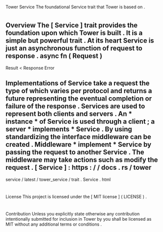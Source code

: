 #
Tower
Service
The
foundational
Service
trait
that
Tower
is
based
on
.
#
#
Overview
The
[
Service
]
trait
provides
the
foundation
upon
which
Tower
is
built
.
It
is
a
simple
but
powerful
trait
.
At
its
heart
Service
is
just
an
asynchronous
function
of
request
to
response
.
async
fn
(
Request
)
-
>
Result
<
Response
Error
>
Implementations
of
Service
take
a
request
the
type
of
which
varies
per
protocol
and
returns
a
future
representing
the
eventual
completion
or
failure
of
the
response
.
Services
are
used
to
represent
both
clients
and
servers
.
An
*
instance
*
of
Service
is
used
through
a
client
;
a
server
*
implements
*
Service
.
By
using
standardizing
the
interface
middleware
can
be
created
.
Middleware
*
implement
*
Service
by
passing
the
request
to
another
Service
.
The
middleware
may
take
actions
such
as
modify
the
request
.
[
Service
]
:
https
:
/
/
docs
.
rs
/
tower
-
service
/
latest
/
tower_service
/
trait
.
Service
.
html
#
#
License
This
project
is
licensed
under
the
[
MIT
license
]
(
LICENSE
)
.
#
#
#
Contribution
Unless
you
explicitly
state
otherwise
any
contribution
intentionally
submitted
for
inclusion
in
Tower
by
you
shall
be
licensed
as
MIT
without
any
additional
terms
or
conditions
.
